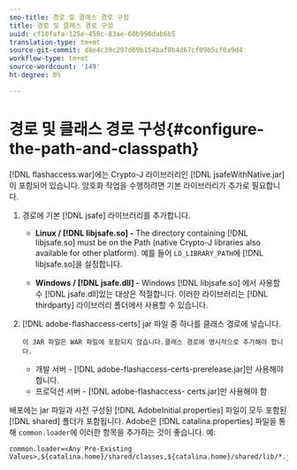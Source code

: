 ```yaml
---
seo-title: 경로 및 클래스 경로 구성
title: 경로 및 클래스 경로 구성
uuid: cf10fafa-125e-450c-83ae-60b990dab6b5
translation-type: tm+mt
source-git-commit: d8e4c39c297d69b154baf0b4d67cf09b5cf0a9d4
workflow-type: tm+mt
source-wordcount: '149'
ht-degree: 0%

---
```



# 경로 및 클래스 경로 구성{#configure-the-path-and-classpath}

[!DNL flashaccess.war]에는 Crypto-J 라이브러리인 [!DNL jsafeWithNative.jar]이 포함되어 있습니다. 암호화 작업을 수행하려면 기본 라이브러리가 추가로 필요합니다.

1. 경로에 기본 [!DNL jsafe] 라이브러리를 추가합니다.

   * **Linux /  [!DNL libjsafe.so] -** The directory containing  [!DNL libjsafe.so] must be on the Path (native Crypto-J libraries also available for other platform). 예를 들어 `LD_LIBRARY_PATH`에 [!DNL libjsafe.so]을 설정합니다.

   * **Windows /  [!DNL jsafe.dll] -** Windows [!DNL libjsafe.so] 에서 사용할 수  [!DNL jsafe.dll]있는 대상은 적절합니다.
   이러한 라이브러리는 [!DNL thirdparty] 라이브러리 폴더에서 사용할 수 있습니다.
1. [!DNL adobe-flashaccess-certs] jar 파일 중 하나를 클래스 경로에 넣습니다.

       이 JAR 파일은 WAR 파일에 포함되지 않습니다.클래스 경로에 명시적으로 추가해야 합니다.
   
   * 개발 서버 - [!DNL adobe-flashaccess-certs-prerelease.jar]만 사용해야 합니다.
   * 프로덕션 서버 - [!DNL adobe-flashaccess- certs.jar]만 사용해야 함

배포에는 jar 파일과 사전 구성된 [!DNL AdobeInitial.properties] 파일이 모두 포함된 [!DNL shared] 폴더가 포함됩니다. Adobe은 [!DNL catalina.properties] 파일을 통해 `common.loader`에 이러한 항목을 추가하는 것이 좋습니다. 예:

```
common.loader=<Any Pre-Existing Values>,${catalina.home}/shared/classes,${catalina.home}/shared/lib/*.jar
```


